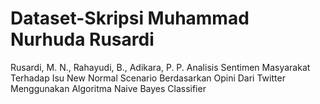 # Dataset-Skripsi Muhammad Nurhuda Rusardi

Rusardi, M. N., Rahayudi, B., Adikara, P. P. Analisis Sentimen Masyarakat Terhadap Isu New Normal Scenario Berdasarkan Opini Dari Twitter Menggunakan Algoritma Naive Bayes Classifier

